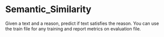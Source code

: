 # Semantic_Similarity
Given a text and a reason, predict if text satisfies the reason. You can use the train file for any training and report metrics on evaluation file.
